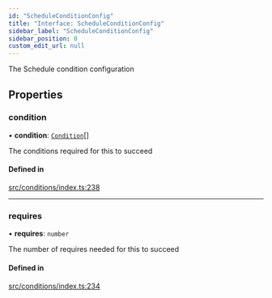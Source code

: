```yaml
---
id: "ScheduleConditionConfig"
title: "Interface: ScheduleConditionConfig"
sidebar_label: "ScheduleConditionConfig"
sidebar_position: 0
custom_edit_url: null
---
```


The Schedule condition configuration

## Properties

### condition

• **condition**: [`Condition`](../#condition)[]

The conditions required for this to succeed

#### Defined in

[src/conditions/index.ts:238](https://github.com/Resnovas/smartcloud/blob/b91f5b4/src/conditions/index.ts#L238)

___

### requires

• **requires**: `number`

The number of requires needed for this to succeed

#### Defined in

[src/conditions/index.ts:234](https://github.com/Resnovas/smartcloud/blob/b91f5b4/src/conditions/index.ts#L234)
